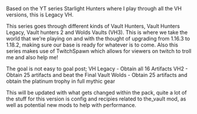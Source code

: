 Based on the YT series Starlight Hunters where I play through all the VH versions, this is Legacy VH. 

This series goes through different kinds of Vault Hunters, Vault Hunters Legacy, Vault hunters 2 and Wolds Vaults (VH3). This is where we take the world that we're playing on and with the thought of upgrading from 1.16.3 to 1.18.2, making sure our base is ready for whatever is to come. Also this series makes use of TwitchSpawn which allows for viewers on twitch to troll me and also help me!

The goal is not easy to goal post;
VH Legacy - Obtain all 16 Artifacts
VH2 - Obtain 25 artifacts and beat the Final Vault
Wolds - Obtain 25 artifacts and obtain the platinum trophy in full mythic gear


This will be updated with what gets changed within the pack, quite a lot of the stuff for this version is config and recipies related to the_vault mod, as well as potential new mods to help with performance.
